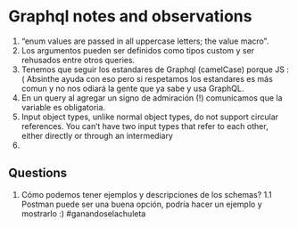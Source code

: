 # Graphql notes and observations

1. “enum values are passed in all uppercase letters; the value macro”.
2. Los argumentos pueden ser definidos como tipos custom y ser rehusados entre otros queries.
3. Tenemos que seguir los estandares de Graphql (camelCase) porque JS :( Absinthe ayuda con eso
   pero si respetamos los estandares es más comun y no nos odiará la gente que ya sabe y usa GraphQL.
4. En un query al agregar un signo de admiración (!) comunicamos que la variable es obligatoria.
5. Input object types, unlike normal object types, do not support circular references. You can’t have two input types that refer to each other, either directly or through an intermediary
6. 



## Questions
1. Cómo podemos tener ejemplos y descripciones de los schemas?
    1.1 Postman puede ser una buena opción, podría hacer un ejemplo y mostrarlo :) #ganandoselachuleta


